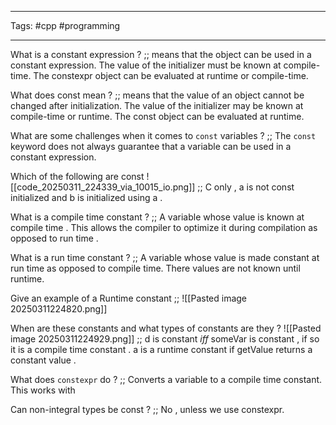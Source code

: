 ___
Tags: #cpp #programming
___

What is a constant expression ? ;; means that the object can be used in a constant expression. The value of the initializer must be known at compile-time. The constexpr object can be evaluated at runtime or compile-time.
<!--SR:!2025-03-17,3,250-->

What does const mean ? ;; means that the value of an object cannot be changed after initialization. The value of the initializer may be known at compile-time or runtime. The const object can be evaluated at runtime.
<!--SR:!2025-03-18,4,270-->

What are some challenges when it comes to `const` variables ? ;; The `const` keyword does not always guarantee that a variable can be used in a constant expression.
<!--SR:!2025-03-15,1,230-->

Which of the following are const ![[code_20250311_224339_via_10015_io.png]] ;; C only , a is not const initialized and b is initialized using a .
<!--SR:!2025-03-17,3,250-->

What is a compile time constant ? ;; A variable whose value is known at compile time . This allows the compiler to optimize it during compilation as opposed to run time .
<!--SR:!2025-03-17,3,250-->

What is a run time constant ? ;; A variable whose value is made constant at run time as opposed to compile time. There values are not known until runtime.
<!--SR:!2025-03-17,3,250-->

Give an example of a Runtime constant ;; ![[Pasted image 20250311224820.png]]
<!--SR:!2025-03-15,1,230-->
When are these constants and what types of constants are they ? ![[Pasted image 20250311224929.png]] ;; d is constant *iff* someVar is constant , if so it is a compile time constant . a is a runtime constant if getValue returns a constant value .
<!--SR:!2025-03-17,3,250-->

What does `constexpr` do ? ;; Converts a variable to a compile time constant. This works with
<!--SR:!2025-03-15,1,230-->

Can non-integral types be const ? ;; No , unless we use constexpr.
<!--SR:!2025-03-17,3,250-->

